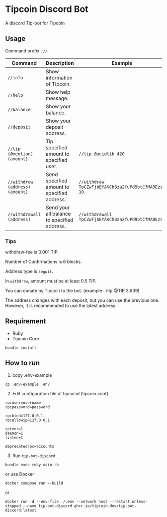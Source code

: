 Tipcoin Discord Bot
====

A discord Tip-bot for Tipcoin

## Usage

Command prefix : `//`

|Command                         |Description                                  |Example                                            |
|--------------------------------|---------------------------------------------|---------------------------------------------------|
|`//info`                        |Show information of Tipcoin.                 |                                                   |
|`//help`                        |Show help message.                           |                                                   |
|`//balance`                     |Show your balance.                           |                                                   |
|`//deposit`                     |Show your deposit address.                   |                                                   |
|`//tip (@mention) (amount)`     |Tip specified amount to specified user.      |`//tip @acidtib 420`                               |
|`//withdraw (address) (amount)` |Send specified amount to specified address.  |`//withdraw TpCZwFjbEYAKCh8za2fuPd9btCfMA9EzsF 10` |
|`//withdrawall (address)`       |Send your all balance to specified address. |`//withdrawall TpCZwFjbEYAKCh8za2fuPd9btCfMA9EzsF`  |

### Tips

withdraw-fee is 0.001 TIP.

Number of Confirmations is 6 blocks.

Address type is `segwit`.

In `withdraw`, amount must be at least 0.5 TIP.

You can donate by Tipcoin to the bot. (example : /tip @TIP 3.939)

The address changes with each deposit, but you can use the previous one. However, it is recommended to use the latest address.

## Requirement

* Ruby
* Tipcoin Core

```
bundle install
```

## How to run

1. copy .env-example
```
cp .env-example .env
```

2. Edit configuration file of tipcoind (tipcoin.conf)

```
rpcuser=username
rpcpassword=password

rpcbind=127.0.0.1
rpcallowip=127.0.0.1

server=1
daemon=1
listen=1

deprecatedrpc=accounts
```

3. Run `tip-bot-discord`

```
bundle exec ruby main.rb
```

or use Docker

```
docker compose run --build
```

or

```
docker run -d --env-file ./.env --network host --restart unless-stopped --name tip-bot-discord ghcr.io/tipcoin-dev/tip-bot-discord:latest
```